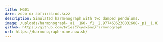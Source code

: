 ```yaml
---
title: HG01
date: 2020-04-30T11:35:06.562Z
description: Simulated harmonograph with two damped pendulums.
image: /uploads/harmonograph-_a1__160-_f1__2.9774606230832608-_p1__1.0393298244256957-_d1__0.0008822105549876329-_a2__160-_f2__3.969947497444348-_p2__3.603010058009078-_d2__0.0024260790262159906-_a3__160-_f3__1.984973748722174-_p3.svg
github: https://github.com/DriesCruyskens/harmonograph
url: https://harmonograph-nine.now.sh/
---
```

